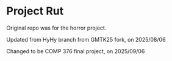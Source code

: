 # Project Rut
Original repo was for the horror project.

Updated from HyHy branch from GMTK25 fork, on 2025/08/06

Changed to be COMP 376 final project, on 2025/09/06
